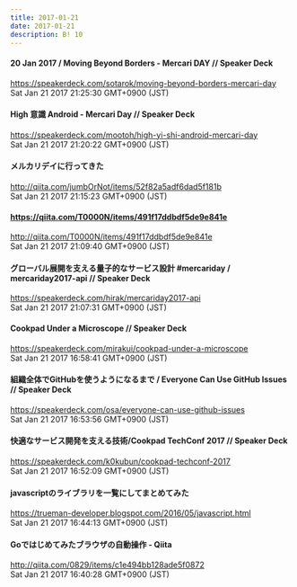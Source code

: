 ```yaml
---
title: 2017-01-21
date: 2017-01-21
description: B! 10
---
```


#### 20 Jan 2017 / Moving Beyond Borders - Mercari DAY // Speaker Deck
https://speakerdeck.com/sotarok/moving-beyond-borders-mercari-day<br>
Sat Jan 21 2017 21:25:30 GMT+0900 (JST)<br>


#### High 意識 Android - Mercari Day // Speaker Deck
https://speakerdeck.com/mootoh/high-yi-shi-android-mercari-day<br>
Sat Jan 21 2017 21:20:22 GMT+0900 (JST)<br>


#### メルカリデイに行ってきた
http://qiita.com/jumbOrNot/items/52f82a5adf6dad5f181b<br>
Sat Jan 21 2017 21:15:23 GMT+0900 (JST)<br>


#### https://qiita.com/T0000N/items/491f17ddbdf5de9e841e
http://qiita.com/T0000N/items/491f17ddbdf5de9e841e<br>
Sat Jan 21 2017 21:09:40 GMT+0900 (JST)<br>


#### グローバル展開を支える量子的なサービス設計 #mercariday / mercariday2017-api // Speaker Deck
https://speakerdeck.com/hirak/mercariday2017-api<br>
Sat Jan 21 2017 21:07:31 GMT+0900 (JST)<br>


#### Cookpad Under a Microscope // Speaker Deck
https://speakerdeck.com/mirakui/cookpad-under-a-microscope<br>
Sat Jan 21 2017 16:58:41 GMT+0900 (JST)<br>


#### 組織全体でGitHubを使うようになるまで / Everyone Can Use GitHub Issues  // Speaker Deck
https://speakerdeck.com/osa/everyone-can-use-github-issues<br>
Sat Jan 21 2017 16:53:56 GMT+0900 (JST)<br>


#### 快適なサービス開発を支える技術/Cookpad TechConf 2017 // Speaker Deck
https://speakerdeck.com/k0kubun/cookpad-techconf-2017<br>
Sat Jan 21 2017 16:52:09 GMT+0900 (JST)<br>


#### javascriptのライブラリを一覧にしてまとめてみた
https://trueman-developer.blogspot.com/2016/05/javascript.html<br>
Sat Jan 21 2017 16:44:13 GMT+0900 (JST)<br>


#### Goではじめてみたブラウザの自動操作 - Qiita
http://qiita.com/0829/items/c1e494bb128ade5f0872<br>
Sat Jan 21 2017 16:40:28 GMT+0900 (JST)<br>


